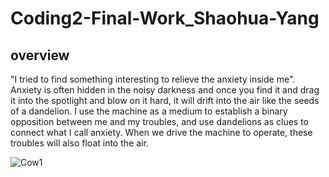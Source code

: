 # Coding2-Final-Work_Shaohua-Yang

## overview

"I tried to find something interesting to relieve the anxiety inside me". Anxiety is often hidden in the noisy darkness and once you find it and drag it into the spotlight and blow on it hard, it will drift into the air like the seeds of a dandelion. I use the machine as a medium to establish a binary opposition between me and my troubles, and use dandelions as clues to connect what I call anxiety. When we drive the machine to operate, these troubles will also float into the air.

![Cow1](https://github.com/yrrrng/22-23-Creative-Making-Advanced-Physical-Computing_Shaohua-Yang_21003575/raw/main/project%20image/2.png "Cow1")

